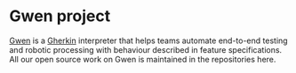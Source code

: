 Gwen project
============

[Gwen](https://gweninterpreter.org/) is a [Gherkin](https://cucumber.io/docs/gherkin/reference/) interpreter that helps teams automate end-to-end testing and robotic processing with behaviour described in feature specifications. All our open source work on Gwen is maintained in the repositories here.

